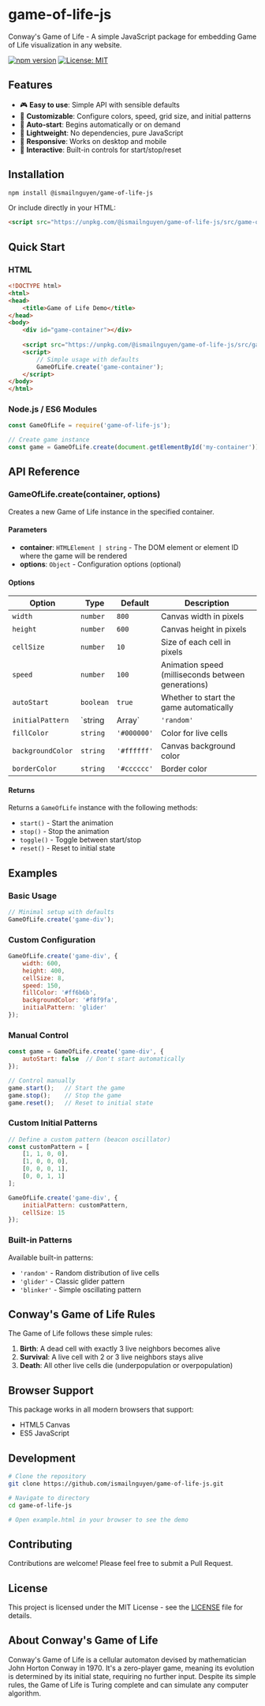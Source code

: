 # game-of-life-js

Conway's Game of Life - A simple JavaScript package for embedding Game of Life visualization in any website.

[![npm version](https://badge.fury.io/js/@ismailnguyen/game-of-life-js.svg)](https://www.npmjs.com/package/@ismailnguyen/game-of-life-js)
[![License: MIT](https://img.shields.io/badge/License-MIT-yellow.svg)](https://opensource.org/licenses/MIT)

## Features

- 🎮 **Easy to use**: Simple API with sensible defaults
- 🎨 **Customizable**: Configure colors, speed, grid size, and initial patterns
- 🚀 **Auto-start**: Begins automatically or on demand
- 🎯 **Lightweight**: No dependencies, pure JavaScript
- 📱 **Responsive**: Works on desktop and mobile
- 🔧 **Interactive**: Built-in controls for start/stop/reset

## Installation

```bash
npm install @ismailnguyen/game-of-life-js
```

Or include directly in your HTML:

```html
<script src="https://unpkg.com/@ismailnguyen/game-of-life-js/src/game-of-life.js"></script>
```

## Quick Start

### HTML

```html
<!DOCTYPE html>
<html>
<head>
    <title>Game of Life Demo</title>
</head>
<body>
    <div id="game-container"></div>
    
    <script src="https://unpkg.com/@ismailnguyen/game-of-life-js/src/game-of-life.js"></script>
    <script>
        // Simple usage with defaults
        GameOfLife.create('game-container');
    </script>
</body>
</html>
```

### Node.js / ES6 Modules

```javascript
const GameOfLife = require('game-of-life-js');

// Create game instance
const game = GameOfLife.create(document.getElementById('my-container'));
```

## API Reference

### GameOfLife.create(container, options)

Creates a new Game of Life instance in the specified container.

#### Parameters

- **container**: `HTMLElement | string` - The DOM element or element ID where the game will be rendered
- **options**: `Object` - Configuration options (optional)

#### Options

| Option | Type | Default | Description |
|--------|------|---------|-------------|
| `width` | `number` | `800` | Canvas width in pixels |
| `height` | `number` | `600` | Canvas height in pixels |
| `cellSize` | `number` | `10` | Size of each cell in pixels |
| `speed` | `number` | `100` | Animation speed (milliseconds between generations) |
| `autoStart` | `boolean` | `true` | Whether to start the game automatically |
| `initialPattern` | `string|Array` | `'random'` | Initial pattern ('random', 'glider', 'blinker', or custom array) |
| `fillColor` | `string` | `'#000000'` | Color for live cells |
| `backgroundColor` | `string` | `'#ffffff'` | Canvas background color |
| `borderColor` | `string` | `'#cccccc'` | Border color |

#### Returns

Returns a `GameOfLife` instance with the following methods:

- `start()` - Start the animation
- `stop()` - Stop the animation  
- `toggle()` - Toggle between start/stop
- `reset()` - Reset to initial state

## Examples

### Basic Usage

```javascript
// Minimal setup with defaults
GameOfLife.create('game-div');
```

### Custom Configuration

```javascript
GameOfLife.create('game-div', {
    width: 600,
    height: 400,
    cellSize: 8,
    speed: 150,
    fillColor: '#ff6b6b',
    backgroundColor: '#f8f9fa',
    initialPattern: 'glider'
});
```

### Manual Control

```javascript
const game = GameOfLife.create('game-div', {
    autoStart: false  // Don't start automatically
});

// Control manually
game.start();   // Start the game
game.stop();    // Stop the game
game.reset();   // Reset to initial state
```

### Custom Initial Patterns

```javascript
// Define a custom pattern (beacon oscillator)
const customPattern = [
    [1, 1, 0, 0],
    [1, 0, 0, 0],
    [0, 0, 0, 1],
    [0, 0, 1, 1]
];

GameOfLife.create('game-div', {
    initialPattern: customPattern,
    cellSize: 15
});
```

### Built-in Patterns

Available built-in patterns:
- `'random'` - Random distribution of live cells
- `'glider'` - Classic glider pattern
- `'blinker'` - Simple oscillating pattern

## Conway's Game of Life Rules

The Game of Life follows these simple rules:

1. **Birth**: A dead cell with exactly 3 live neighbors becomes alive
2. **Survival**: A live cell with 2 or 3 live neighbors stays alive
3. **Death**: All other live cells die (underpopulation or overpopulation)

## Browser Support

This package works in all modern browsers that support:
- HTML5 Canvas
- ES5 JavaScript

## Development

```bash
# Clone the repository
git clone https://github.com/ismailnguyen/game-of-life-js.git

# Navigate to directory
cd game-of-life-js

# Open example.html in your browser to see the demo
```

## Contributing

Contributions are welcome! Please feel free to submit a Pull Request.

## License

This project is licensed under the MIT License - see the [LICENSE](LICENSE) file for details.

## About Conway's Game of Life

Conway's Game of Life is a cellular automaton devised by mathematician John Horton Conway in 1970. It's a zero-player game, meaning its evolution is determined by its initial state, requiring no further input. Despite its simple rules, the Game of Life is Turing complete and can simulate any computer algorithm.

